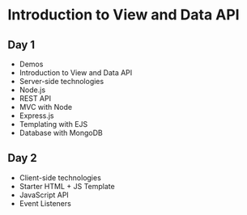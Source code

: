 # Introduction to View and Data API

## Day 1
- Demos
- Introduction to View and Data API
- Server-side technologies
- Node.js
- REST API
- MVC with Node
- Express.js
- Templating with EJS
- Database with MongoDB

## Day 2
- Client-side technologies
- Starter HTML + JS Template
- JavaScript API
- Event Listeners
